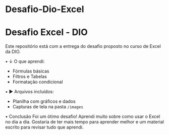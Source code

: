 # Desafio-Dio-Excel

# Desafio Excel - DIO

Este repositório está com a entrega do desafio proposto no curso de Excel da DIO.

• ↓ O que aprendi:
- Fórmulas básicas 
- Filtros e Tabelas
- Formatação condicional

• ► Arquivos incluídos:
- Planilha com gráficos e dados
- Capturas de tela na pasta `/images`

• Conclusão
Foi um ótimo desafio! Aprendi muito sobre como usar o Excel no dia a dia.
Gostaria de ter mais tempo para aprender melhor e um material escrito para revisar tudo que aprendi.

